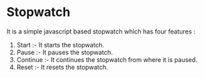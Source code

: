 # Stopwatch

It is a simple javascript based stopwatch which has four features :
1. Start :- It starts the stopwatch.
2. Pause :- It pauses the stopwatch.
3. Continue :- It continues the stopwatch from where it is paused.
4. Reset :- It resets the stopwatch.
